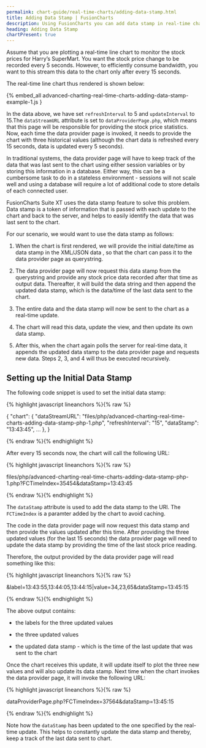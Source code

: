 ```yaml
---
permalink: chart-guide/real-time-charts/adding-data-stamp.html
title: Adding Data Stamp | FusionCharts
description: Using FusionCharts you can add data stamp in real-time charts.
heading: Adding Data Stamp
chartPresent: true
---
```


Assume that you are plotting a real-time line chart to monitor the stock prices for Harry’s SuperMart. You want the stock price change to be recorded every 5 seconds. However, to efficiently consume bandwidth, you want to this stream this data to the chart only after every 15 seconds.

The real-time line chart thus rendered is shown below:

{% embed_all advanced-charting-real-time-charts-adding-data-stamp-example-1.js }





In the data above, we have set `refreshInterval` to 5 and `updateInterval` to 15.The `dataStreamURL` attribute is set to `dataProviderPage.php`, which means that this page will be responsible for providing the stock price statistics. Now, each time the data provider page is invoked, it needs to provide the chart with three historical values (although the chart data is refreshed every 15 seconds, data is updated every 5 seconds).

In traditional systems, the data provider page will have to keep track of the data that was last sent to the chart using either session variables or by storing this information in a database. Either way, this can be a cumbersome task to do in a stateless environment - sessions will not scale well and using a database will require a lot of additional code to store details of each connected user.

FusionCharts Suite XT uses the data stamp feature to solve this problem. Data stamp is a token of information that is passed with each update to the chart and back to the server, and helps to easily identify the data that was last sent to the chart.

For our scenario, we would want to use the data stamp as follows:

1. When the chart is first rendered, we will provide the initial date/time as data stamp in the XML/JSON data , so that the chart can pass it to the data provider page as querystring.

2. The data provider page will now request this data stamp from the querystring and provide any stock price data recorded after that time as output data. Thereafter, it will build the data string and then append the updated data stamp, which is the data/time of the last data sent to the chart.

3. The entire data and the data stamp will now be sent to the chart as a real-time update.

4. The chart will read this data, update the view, and then update its own data stamp.

5. After this, when the chart again polls the server for real-time data, it appends the updated data stamp to the data provider page and requests new data. Steps 2, 3, and 4 will thus be executed recursively.

## Setting up the Initial Data Stamp

The following code snippet is used to set the initial data stamp:

{% highlight javascript lineanchors %}{% raw %}

{
    "chart": {
        "dataStreamURL": "files/php/advanced-charting-real-time-charts-adding-data-stamp-php-1.php",
        "refreshInterval": "15",
        "dataStamp": "13:43:45",
        ...
    },
}

{% endraw %}{% endhighlight %}

After every 15 seconds now, the chart will call the following URL:

{% highlight javascript lineanchors %}{% raw %}

files/php/advanced-charting-real-time-charts-adding-data-stamp-php-1.php?FCTimeIndex=35454&dataStamp=13:43:45

{% endraw %}{% endhighlight %}

The `dataStamp` attribute is used to add the data stamp to the URl. The `FCTimeIndex` is a paramter added by the chart to avoid caching.

The code in the data provider page will now request this data stamp and then provide the values updated after this time. After providing the three updated values (for the last 15 seconds) the data provider page will need to update the data stamp by providing the time of the last stock price reading.

Therefore, the output provided by the data provider page will read something like this:

{% highlight javascript lineanchors %}{% raw %}

&label=13:43:55,13:44:05,13:44:15|value=34,23,65&dataStamp=13:45:15

{% endraw %}{% endhighlight %}

The above output contains:

* the labels for the three updated values

* the three updated values

* the updated data stamp - which is the time of the last update that was sent to the chart

Once the chart receives this update, it will update itself to plot the three new values and will also update its data stamp. Next time when the chart invokes the data provider page, it will invoke the following URL:

{% highlight javascript lineanchors %}{% raw %}

dataProviderPage.php?FCTimeIndex=37564&dataStamp=13:45:15

{% endraw %}{% endhighlight %}

Note how the `dataStamp` has been updated to the one specified by the real-time update. This helps to constantly update the data stamp and thereby, keep a track of the last data sent to chart.